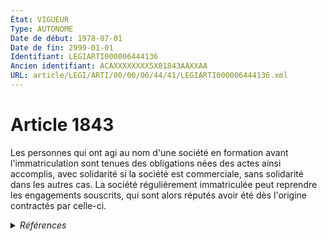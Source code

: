 ```yaml
---
État: VIGUEUR
Type: AUTONOME
Date de début: 1978-07-01
Date de fin: 2999-01-01
Identifiant: LEGIARTI000006444136
Ancien identifiant: ACAXXXXXXXX5X01843AAXXAA
URL: article/LEGI/ARTI/00/00/06/44/41/LEGIARTI000006444136.xml
---
```


<h1>Article 1843</h1>

Les personnes qui ont agi au nom d'une société en formation avant
l'immatriculation sont tenues des obligations nées des actes ainsi accomplis,
avec solidarité si la société est commerciale, sans solidarité dans les autres
cas. La société régulièrement immatriculée peut reprendre les engagements
souscrits, qui sont alors réputés avoir été dès l'origine contractés par
celle-ci.


<details>
  <summary><em>Références</em></summary>

  <h2>Articles faisant référence à l'article</h2>
  
  <ul>
    <li>
      <a href="https://legal.tricoteuses.fr//redirection/LEGIARTI000006265793?vers=git&vers=legifrance">Code de commerce - article R321-1 AUTONOME MODIFIE, en vigueur du 2007-03-27 au 2012-02-01</a> CITATION source
    </li>
    <li>
      <a href="https://legal.tricoteuses.fr//redirection/LEGIARTI000006599834?vers=git&vers=legifrance">Décret n° 2001-650 du 19 juillet 2001 pris en application des articles L. 321-1 à L. 321-38 du code de commerce et relatif aux ventes volontaires de meubles aux enchères publiques - article 1 AUTONOME ABROGE, en vigueur du 2001-07-21 au 2007-03-27</a> CITATION source
    </li>
  </ul>
  
  <h2>Textes faisant référence à l'article</h2>
  
  <ul>
    <li>
      <a href="https://legal.tricoteuses.fr//redirection/JORFTEXT000027294161?vers=git&vers=legifrance">Décision du 5 novembre 2012 sur le différend qui oppose la société Energie Solaire Investissement à la société Electricité Réseau Distribution France (ERDF) relatif aux conditions de raccordement d'une installation de production photovoltaïque au réseau public de distribution d'électricité</a> CITATION source
    </li>
    <li>
      <a href="https://legal.tricoteuses.fr//redirection/JORFTEXT000000886567?vers=git&vers=legifrance">Loi n°78-9 du 4 janvier 1978 MODIFIANT LE TITRE IX DU LIVRE III DU CODE CIVIL</a> CREATION cible
    </li>
  </ul>
  
  <h2>Références faites par l'article</h2>
  
  <ul>
    <li>
      1978-01-04 CREATION source <a href="https://legal.tricoteuses.fr//redirection/JORFTEXT000000886567?vers=git&vers=legifrance">Loi n°78-9 du 4 janvier 1978 MODIFIANT LE TITRE IX DU LIVRE III DU CODE CIVIL</a>
    </li>
    <li>
      2001-07-19 CITATION cible <a href="https://legal.tricoteuses.fr//redirection/LEGIARTI000006599834?vers=git&vers=legifrance">Décret n° 2001-650 du 19 juillet 2001 pris en application des articles L. 321-1 à L. 321-38 du code de commerce et relatif aux ventes volontaires de meubles aux enchères publiques - article 1 AUTONOME ABROGE, en vigueur du 2001-07-21 au 2007-03-27</a>
    </li>
    <li>
      2999-01-01 CITATION cible <a href="https://legal.tricoteuses.fr//redirection/LEGIARTI000006265793?vers=git&vers=legifrance">Code de commerce - article R321-1 AUTONOME MODIFIE, en vigueur du 2007-03-27 au 2012-02-01</a>
    </li>
  </ul>
</details>

